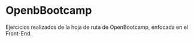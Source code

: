 # OpenbBootcamp
Ejercicios realizados de la hoja de ruta de OpenBootcamp, enfocada en el Front-End.
